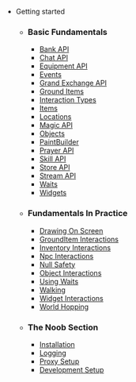 - Getting started
  - ### Basic Fundamentals
    * [Bank API](/Basic_Fundamentals/BankAPI)
    * [Chat API](/Basic_Fundamentals/ChatAPI)
    * [Equipment API](/Basic_Fundamentals/EquipmentAPI)
    * [Events](/Basic_Fundamentals/Events)
    * [Grand Exchange API](/Basic_Fundamentals/GrandExchangeAPI)
    * [Ground Items](/Basic_Fundamentals/GroundItems)
    * [Interaction Types](/Basic_Fundamentals/InteractionTypes)
    * [Items](/Basic_Fundamentals/Items)
    * [Locations](/Basic_Fundamentals/Locations)
    * [Magic API](/Basic_Fundamentals/MagicAPI)
    * [Objects](/Basic_Fundamentals/Objects)
    * [PaintBuilder](/Basic_Fundamentals/PaintBuilderAPI)
    * [Prayer API](/Basic_Fundamentals/PrayerAPI)
    * [Skill API](/Basic_Fundamentals/SkillAPI)
    * [Store API](/Basic_Fundamentals/StoreAPI)
    * [Stream API](/Basic_Fundamentals/StreamAPI)
    * [Waits](/Basic_Fundamentals/Waits)
    * [Widgets](/Basic_Fundamentals/Widgets)

  - ### Fundamentals In Practice
    * [Drawing On Screen](/Fundamentals_In_Practice/DrawingRenderEvent)
    * [GroundItem Interactions](/Fundamentals_In_Practice/GroundItemInteractions)
    * [Inventory Interactions](/Fundamentals_In_Practice/InventoryInteractions)
    * [Npc Interactions](/Fundamentals_In_Practice/NpcInteractions)
    * [Null Safety](/Fundamentals_In_Practice/NullSafety)
    * [Object Interactions](/Fundamentals_In_Practice/ObjectInteractions)
    * [Using Waits](/Fundamentals_In_Practice/UsingWaits)
    * [Walking](/Fundamentals_In_Practice/WalkingToLocations)
    * [Widget Interactions](/Fundamentals_In_Practice/WidgetInteracting)
    * [World Hopping](/Fundamentals_In_Practice/WorldHopping)

  - ### The Noob Section
    * [Installation](/The_Noob_Section/Installation)
    * [Logging](/The_Noob_Section/Logging)
    * [Proxy Setup](/The_Noob_Section/ProxySetup)
    * [Development Setup](/The_Noob_Section/SettingUpDevelopmentEnv)